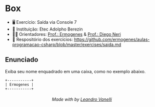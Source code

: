# Box

* 🖥️ Exercício: Saída via Console 7
* 🏫 Instituição: Etec Adolpho Berezin
* 👨‍🏫 Orientadores: <a href="https://github.com/ermogenes">Prof.: Ermogenes</a> & <a href="https://github.com/diegoneri">Prof.: Diego Neri</a>
* 📖 Respositório dos exercícios: https://github.com/ermogenes/aulas-programacao-csharp/blob/master/exercises/saida.md

## Enunciado

Exiba seu nome enquadrado em uma caixa, como no exemplo abaixo.

```
+-----------+
| Ermogenes |
+-----------+
```

<h6 align="center">Made with by <a href="https://github.com/LeoVanelli">Leandro Vanelli</a></h6>
